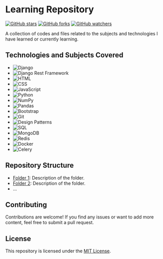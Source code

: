 # Learning Repository

[![GitHub stars](https://img.shields.io/github/stars/your-username/your-repository.svg?style=social)](https://github.com/your-username/your-repository/stargazers)
[![GitHub forks](https://img.shields.io/github/forks/your-username/your-repository.svg?style=social)](https://github.com/your-username/your-repository/network/members)
[![GitHub watchers](https://img.shields.io/github/watchers/your-username/your-repository.svg?style=social)](https://github.com/your-username/your-repository/watchers)

A collection of codes and files related to the subjects and technologies I have learned or currently learning.

## Technologies and Subjects Covered

- ![Django](https://img.shields.io/badge/-Django-092E20?logo=django&logoColor=white&style=for-the-badge)
- ![Django Rest Framework](https://img.shields.io/badge/-Django%20Rest%20Framework-092E20?logo=django&logoColor=white&style=for-the-badge)
- ![HTML](https://img.shields.io/badge/-HTML-E34F26?logo=html5&logoColor=white&style=for-the-badge)
- ![CSS](https://img.shields.io/badge/-CSS-1572B6?logo=css3&logoColor=white&style=for-the-badge)
- ![JavaScript](https://img.shields.io/badge/-JavaScript-F7DF1E?logo=javascript&logoColor=black&style=for-the-badge)
- ![Python](https://img.shields.io/badge/-Python-3776AB?logo=python&logoColor=white&style=for-the-badge)
- ![NumPy](https://img.shields.io/badge/-NumPy-013243?logo=numpy&logoColor=white&style=for-the-badge)
- ![Pandas](https://img.shields.io/badge/-Pandas-150458?logo=pandas&logoColor=white&style=for-the-badge)
- ![Bootstrap](https://img.shields.io/badge/-Bootstrap-7952B3?logo=bootstrap&logoColor=white&style=for-the-badge)
- ![Git](https://img.shields.io/badge/-Git-F05032?logo=git&logoColor=white&style=for-the-badge)
- ![Design Patterns](https://img.shields.io/badge/-Design%20Patterns-FFD700?logoColor=black&style=for-the-badge)
- ![SQL](https://img.shields.io/badge/-SQL-4479A1?logo=mysql&logoColor=white&style=for-the-badge)
- ![MongoDB](https://img.shields.io/badge/-MongoDB-47A248?logo=mongodb&logoColor=white&style=for-the-badge)
- ![Redis](https://img.shields.io/badge/-Redis-DC382D?logo=redis&logoColor=white&style=for-the-badge)
- ![Docker](https://img.shields.io/badge/-Docker-2496ED?logo=docker&logoColor=white&style=for-the-badge)
- ![Celery](https://img.shields.io/badge/-Celery-37814A?logo=celery&logoColor=white&style=for-the-badge)

## Repository Structure

- [Folder 1](folder1/): Description of the folder.
- [Folder 2](folder2/): Description of the folder.
- ...

## Contributing

Contributions are welcome! If you find any issues or want to add more content, feel free to submit a pull request.

## License

This repository is licensed under the [MIT License](LICENSE).
